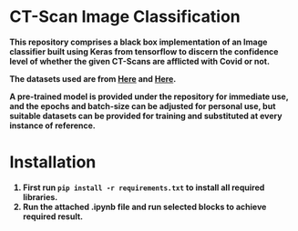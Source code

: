 # <b>CT-Scan Image Classification<b>

This repository comprises a black box implementation of an Image classifier built using Keras from tensorflow to discern the confidence level of whether the given CT-Scans are afflicted with Covid or not.

The datasets used are from [Here](https://www.kaggle.com/datasets/plameneduardo/sarscov2-ctscan-dataset) and [Here](https://github.com/UCSD-AI4H/COVID-CT).

A pre-trained model is provided under the repository for immediate use, and the epochs and batch-size can be adjusted for personal use, but suitable datasets can be provided for training and substituted at every instance of reference.

# <b>Installation<b>

1. First run ```pip install -r requirements.txt``` to install all required libraries.
2. Run the attached .ipynb file and run selected blocks to achieve required result.
